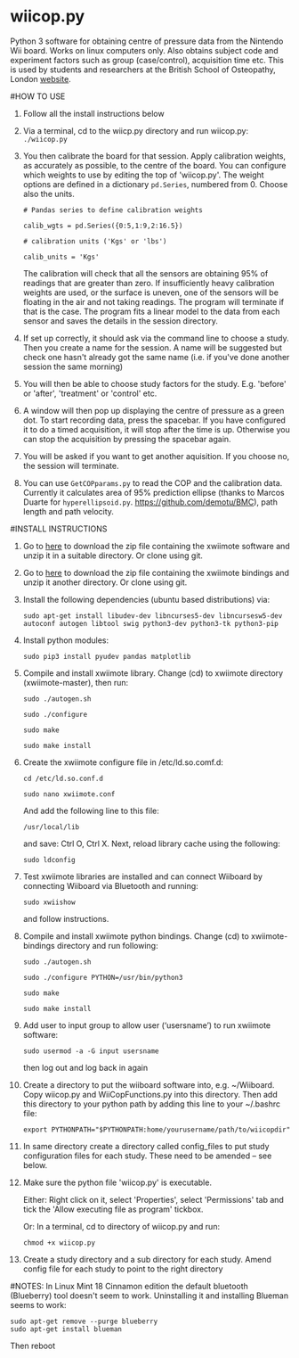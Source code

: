 # wiicop.py

Python 3 software for obtaining centre of pressure data from the Nintendo Wii board. Works on linux computers only. Also obtains subject code and experiment factors such as group (case/control), acquisition time etc. This is used by students and researchers at the British School of Osteopathy, London [website](http://www.bso.ac.uk/).

#HOW TO USE
1. Follow all the install instructions below

2. Via a terminal, cd to the wiicp.py directory and run wiicop.py:
    `./wiicop.py`
    
3. You then calibrate the board for that session. Apply calibration weights, as accurately as possible, to the centre of the board. You can configure which weights to use by editing the top of 'wiicop.py'. The weight options are defined in a dictionary `pd.Series`, numbered from 0. Choose also the units.

    `# Pandas series to define calibration weights`
    
    `calib_wgts = pd.Series({0:5,1:9,2:16.5})`
    
    `# calibration units ('Kgs' or 'lbs')`
    
    `calib_units = 'Kgs'`
    
    The calibration will check that all the sensors are obtaining 95% of readings that are greater than zero. If insufficiently heavy calibration weights are used, or the surface is uneven, one of the sensors will be floating in the air and not taking readings. The program will terminate if that is the case. The program fits a linear model to the data from each sensor and saves the details in the session directory. 

4. If set up correctly, it should ask via the command line to choose a study. Then you create a name for the session. A name will be suggested but check one hasn't already got the same name (i.e. if you've done another session the same morning)

5. You will then be able to choose study factors for the study. E.g. 'before' or 'after', 'treatment' or 'control' etc.

6. A window will then pop up displaying the centre of pressure as a green dot. To start recording data, press the spacebar. If you have configured it to do a timed acquisition, it will stop after the time is up. Otherwise you can stop the acquisition by pressing the spacebar again.

7. You will be asked if you want to get another aquisition. If you choose no, the session will terminate.

8. You can use `GetCOPparams.py` to read the COP and the calibration data. Currently it calculates area of 95% prediction ellipse (thanks to Marcos Duarte for `hyperellipsoid.py`. https://github.com/demotu/BMC), path length and path velocity.



#INSTALL INSTRUCTIONS


1. Go to [here](https://github.com/dvdhrm/xwiimote) to download the zip file containing the xwiimote software and unzip it in a suitable directory. Or clone using git.

2. Go to [here](https://github.com/dvdhrm/xwiimote-bindings) to download the zip file containing the xwiimote bindings and unzip it another directory. Or clone using git.

3. Install the following dependencies (ubuntu based distributions) via:

    `sudo apt-get install libudev-dev libncurses5-dev libncursesw5-dev autoconf autogen libtool swig python3-dev python3-tk python3-pip`

4. Install python modules:

    `sudo pip3 install pyudev pandas matplotlib`

5. Compile and install xwiimote library.
Change (cd) to xwiimote directory (xwiimote-master), then run:

    `sudo ./autogen.sh`
    
    `sudo ./configure`
    
    `sudo make`
    
    `sudo make install`
    

6. Create the xwiimote configure file in /etc/ld.so.comf.d:

    `cd /etc/ld.so.conf.d`
    
    `sudo nano xwiimote.conf`

    And add the following line to this file:

    `/usr/local/lib`

    and save: Ctrl O, Ctrl X. Next, reload library cache using the following:

    `sudo ldconfig`

7. Test xwiimote libraries are installed and can connect Wiiboard by connecting Wiiboard via Bluetooth and running:

    `sudo xwiishow`

    and follow instructions.

8. Compile and install xwiimote python bindings. Change (cd) to xwiimote-bindings directory and run following:

    `sudo ./autogen.sh`
    
    `sudo ./configure PYTHON=/usr/bin/python3`
    
    `sudo make`
    
    `sudo make install`
    

9. Add user to input group to allow user (‘usersname’) to run xwiimote software:

    `sudo usermod -a -G input usersname`

    then log out and log back in again

10. Create a directory to put the wiiboard software into, e.g. ~/Wiiboard. Copy wiicop.py and WiiCopFunctions.py into this directory. Then add this directory to your python path by adding this line to your ~/.bashrc file:

    `export PYTHONPATH="$PYTHONPATH:home/yourusername/path/to/wiicopdir"`

11. In same directory create a directory called config_files to put study configuration files for each study. These need to be amended – see below.

12. Make sure the python file 'wiicop.py' is executable.

    Either: Right click on it, select 'Properties', select 'Permissions' tab and tick the 'Allow executing file as program' tickbox.

    Or: In a terminal, cd to directory of wiicop.py and run:

    `chmod +x wiicop.py`

12. Create a study directory and a sub directory for each study. Amend config file for each study to point to the right directory


#NOTES:
    In Linux Mint 18 Cinnamon edition the default bluetooth (Blueberry) tool doesn't seem to work. Uninstalling it and installing Blueman seems to work:
    
    sudo apt-get remove --purge blueberry
    sudo apt-get install blueman
    
Then reboot
    




